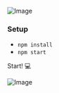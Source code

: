 ![Image](https://github.com/marterix/Flatly/blob/main/frontend/src/assets/images/flatly.svg?raw=true)

### Setup
- `npm install`
- `npm start`

Start! 💻

![Image](https://github.com/marterix/Flatly/blob/main/frontend/src/assets/images/mockuper.png?raw=true&s=50)

